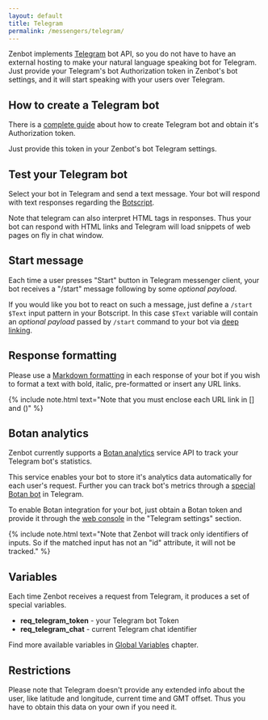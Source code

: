```yaml
---
layout: default
title: Telegram
permalink: /messengers/telegram/
---
```


Zenbot implements [Telegram](https://telegram.org) bot API, so you do not have to have an external hosting to make your natural language speaking bot for Telegram.
Just provide your Telegram\'s bot Authorization token in Zenbot\'s bot settings, and it will start speaking with your users over Telegram.

## How to create a Telegram bot
There is a [complete guide](https://core.telegram.org/bots#3-how-do-i-create-a-bot) about how to create Telegram bot and obtain it\'s Authorization token.

Just provide this token in your Zenbot\'s bot Telegram settings.

## Test your Telegram bot
Select your bot in Telegram and send a text message.
Your bot will respond with text responses regarding the [Botscript](/botscript/).

Note that telegram can also interpret HTML tags in responses.
Thus your bot can respond with HTML links and Telegram will load snippets of web pages on fly in chat window.

## Start message
Each time a user presses "Start" button in Telegram messenger client, your bot receives a "/start" message following by some _optional payload_.

If you would like you bot to react on such a message, just define a `/start $Text` input pattern in your Botscript.
In this case `$Text` variable will contain an _optional payload_ passed by `/start` command to your bot via [deep linking](https://core.telegram.org/bots#deep-linking).

## Response formatting
Please use a [Markdown formatting](https://core.telegram.org/bots/api#markdown-style) in each response of your bot if you wish to format a text with bold, italic, pre-formatted or insert any URL links.

{% include note.html text="Note that you must enclose each URL link in [] and ()" %}

## Botan analytics
Zenbot currently supports a [Botan analytics](http://botan.io/) service API to track your Telegram bot\'s statistics.

This service enables your bot to store it\'s analytics data automatically for each user\'s request.
Further you can track bot\'s metrics through a [special Botan bot](https://telegram.me/Botaniobot?start=src%3Dbotanio) in Telegram.

To enable Botan integration for your bot, just obtain a Botan token and provide it through the [web console](https://zenbot.org) in the "Telegram settings" section.

{% include note.html text="Note that Zenbot will track only identifiers of inputs.
So if the matched input has not an \"id\" attribute, it will not be tracked." %}

## Variables
Each time Zenbot receives a request from Telegram, it produces a set of special variables.

- **req_telegram_token** - your Telegram bot Token
- **req_telegram_chat** - current Telegram chat identifier

Find more available variables in [Global Variables](/vars/variables/) chapter.

## Restrictions
Please note that Telegram doesn\'t provide any extended info about the user, like latitude and longitude, current time and GMT offset.
Thus you have to obtain this data on your own if you need it.